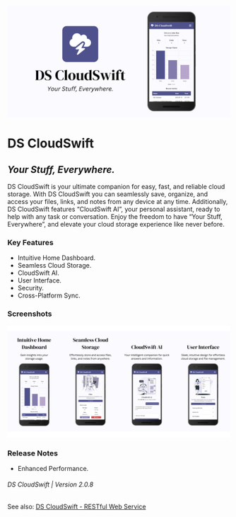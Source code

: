 ![DS CloudSwift](./public/readme/readme-banner.png)

# DS CloudSwift

## _Your Stuff, Everywhere._

DS CloudSwift is your ultimate companion for easy, fast, and reliable cloud storage. With DS CloudSwift you can seamlessly save, organize, and access your files, links, and notes from any device at any time. Additionally, DS CloudSwift features “CloudSwift AI”, your personal assistant, ready to help with any task or conversation. Enjoy the freedom to have “Your Stuff, Everywhere”, and elevate your cloud storage experience like never before.

### Key Features

- Intuitive Home Dashboard.
- Seamless Cloud Storage.
- CloudSwift AI.
- User Interface.
- Security.
- Cross-Platform Sync.

### Screenshots

![DS CloudSwift - Screenshots](./public/readme/readme-screenshots.png)

### Release Notes

- Enhanced Performance.

###### DS CloudSwift | Version 2.0.8

See also: [DS CloudSwift - RESTful Web Service](https://github.com/dsvillalobos/ds-cloudswift-rest)
